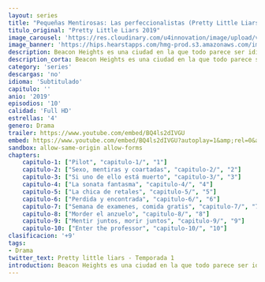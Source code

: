 ```yaml
---
layout: series
title: "Pequeñas Mentirosas: Las perfeccionalistas (Pretty Little Liars: The perfectionists)"
titulo_original: "Pretty Little Liars 2019"
image_carousel: 'https://res.cloudinary.com/u4innovation/image/upload/v1564719295/pretty-2019-min_mxoi0p.jpg'
image_banner: 'https://hips.hearstapps.com/hmg-prod.s3.amazonaws.com/images/pequenas-mentirosas-perfeccionistas-1569692429.jpg'
description: Beacon Heights es una ciudad en la que todo parece ser idílico, pero la realidad esconde mucho más de lo que parece. Debido al estrés y las ansias de perfección, se desencadena un asesinato que pone a todos los vecinos en alerta, entre ellos a Caitlin Martell-Lewis, una inocente política con dos madres un tanto peculiares, Dylan Wright y Andrew, una pareja enamorada de la buena música y la comida, y Ava Jalali, una joven apasionada por la moda.
description_corta: Beacon Heights es una ciudad en la que todo parece ser idílico, pero la realidad esconde mucho más de lo que parece. Debido al estrés y las ansias de perfección, se desencadena un asesinato que pone a todos los vecinos en alerta, entre ellos a Caitlin Martell-Lewis, una inocente política con..
category: 'series'
descargas: 'no'
idioma: 'Subtitulado'
capitulo: ''
anio: '2019'
episodios: '10'
calidad: 'Full HD'
estrellas: '4'
genero: Drama
trailer: https://www.youtube.com/embed/BQ4ls2dIVGU
embed: https://www.youtube.com/embed/BQ4ls2dIVGU?autoplay=1&amp;rel=0&amp;hd=1&border=0&wmode=opaque&enablejsapi=1&modestbranding=1&controls=1&showinfo=0
sandbox: allow-same-origin allow-forms 
chapters:
    capitulo-1: ["Pilot", "capitulo-1/", "1"]
    capitulo-2: ["Sexo, mentiras y coartadas", "capitulo-2/", "2"]
    capitulo-3: ["Si uno de ello está muerto", "capitulo-3/", "3"]
    capitulo-4: ["La sonata fantasma", "capitulo-4/", "4"]
    capitulo-5: ["La chica de retales", "capitulo-5/", "5"]
    capitulo-6: ["Perdida y encontrada", "capitulo-6/", "6"]
    capitulo-7: ["Semana de examenes, comida gratis", "capitulo-7/", "7"]
    capitulo-8: ["Morder el anzuelo", "capitulo-8/", "8"]
    capitulo-9: ["Mentir juntos, morir juntos", "capitulo-9/", "9"]
    capitulo-10: ["Enter the professor", "capitulo-10/", "10"]
clasificacion: '+9'
tags:
- Drama
twitter_text: Pretty little liars - Temporada 1
introduction: Beacon Heights es una ciudad en la que todo parece ser idílico, pero la realidad esconde mucho más de lo que parece. Debido al estrés y las ansias de perfección, se desencadena un asesinato que pone a todos los vecinos en alerta, entre ellos a Caitlin Martell-Lewis, una inocente política con
---
```












